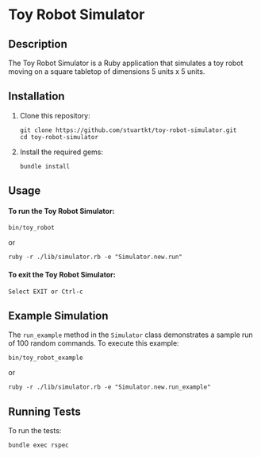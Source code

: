 # Toy Robot Simulator

## Description

The Toy Robot Simulator is a Ruby application that simulates a toy robot moving on a square tabletop of dimensions 5 units x 5 units.

## Installation

1. Clone this repository:
   ```
   git clone https://github.com/stuartkt/toy-robot-simulator.git
   cd toy-robot-simulator
   ```
2. Install the required gems:
   ```
   bundle install
   ```

## Usage

#### To run the Toy Robot Simulator:

```
bin/toy_robot
```
or 
```
ruby -r ./lib/simulator.rb -e "Simulator.new.run"
```
#### To exit the Toy Robot Simulator:

```
Select EXIT or Ctrl-c
```

## Example Simulation

The `run_example` method in the `Simulator` class demonstrates a sample run of 100 random commands. To execute this example:

```
bin/toy_robot_example
```
or
```
ruby -r ./lib/simulator.rb -e "Simulator.new.run_example"
```

## Running Tests

To run the tests:

```
bundle exec rspec
```